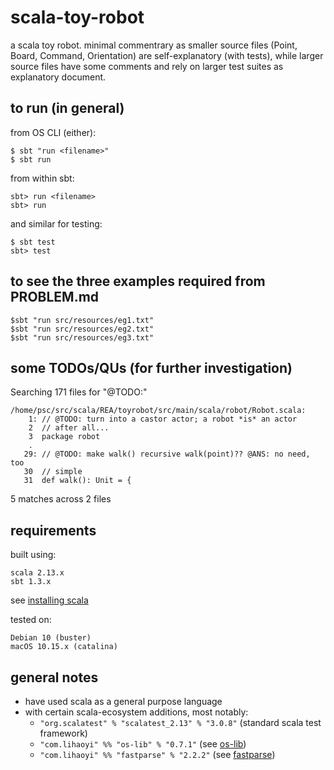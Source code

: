 # scala-toy-robot

a scala toy robot. minimal commentrary as smaller source files (Point, Board, Command, Orientation) are self-explanatory (with tests), while larger source files have some comments and rely on larger test suites as explanatory document.

## to run (in general)

from OS CLI (either):

    $ sbt "run <filename>"
    $ sbt run

from within  sbt:

    sbt> run <filename>
    sbt> run

and similar for testing:

    $ sbt test
    sbt> test

## to see the three examples required from PROBLEM.md

    $sbt "run src/resources/eg1.txt"
    $sbt "run src/resources/eg2.txt"
    $sbt "run src/resources/eg3.txt"

## some TODOs/QUs (for further investigation)

Searching 171 files for "@TODO:"
```
/home/psc/src/scala/REA/toyrobot/src/main/scala/robot/Robot.scala:
    1: // @TODO: turn into a castor actor; a robot *is* an actor
    2  // after all...
    3  package robot
    .
   29: // @TODO: make walk() recursive walk(point)?? @ANS: no need, too
   30  // simple
   31  def walk(): Unit = {
```
5 matches across 2 files

## requirements

built using:

    scala 2.13.x
    sbt 1.3.x

see [installing scala](https://www.scala-lang.org/download/)

tested on:

    Debian 10 (buster)
    macOS 10.15.x (catalina)

## general notes

* have used scala as a general purpose language
* with certain scala-ecosystem additions, most notably:
    - `"org.scalatest" % "scalatest_2.13" % "3.0.8"` (standard scala test framework)
    - `"com.lihaoyi" %% "os-lib" % "0.7.1"` (see [os-lib](https://github.com/lihaoyi/os-lib))
    - `"com.lihaoyi" %% "fastparse" % "2.2.2"` (see [fastparse](http://www.lihaoyi.com/fastparse/))